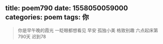 title: poem790
date: 1558050059000
categories: poem
tags: 你
---
> 你是早午晚的霞光
一眨眼都想看见
早安
孤独小美
格致别趣
六点起床第790天 迟到78